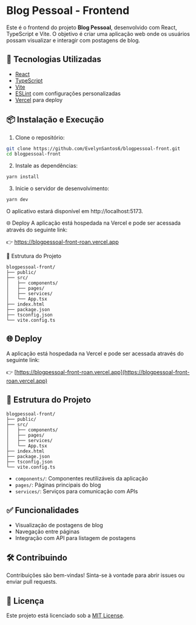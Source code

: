 # Blog Pessoal - Frontend

Este é o frontend do projeto **Blog Pessoal**, desenvolvido com React, TypeScript e Vite. O objetivo é criar uma aplicação web onde os usuários possam visualizar e interagir com postagens de blog.

## 🚀 Tecnologias Utilizadas

- [React](https://reactjs.org/)
- [TypeScript](https://www.typescriptlang.org/)
- [Vite](https://vitejs.dev/)
- [ESLint](https://eslint.org/) com configurações personalizadas
- [Vercel](https://vercel.com/) para deploy

## 📦 Instalação e Execução

1. Clone o repositório:

  ```bash
  git clone https://github.com/EvelynSantos6/blogpessoal-front.git
  cd blogpessoal-front
  ```

 2. Instale as dependências:

  ```bash
  yarn install
  ````

 3. Inicie o servidor de desenvolvimento:

  ```bash
  yarn dev 
  ```

O aplicativo estará disponível em http://localhost:5173.

🌐 Deploy
A aplicação está hospedada na Vercel e pode ser acessada através do seguinte link:

👉 https://blogpessoal-front-roan.vercel.app

📁 Estrutura do Projeto

````pgql
blogpessoal-front/
├── public/
├── src/
│   ├── components/
│   ├── pages/
│   ├── services/
│   └── App.tsx
├── index.html
├── package.json
├── tsconfig.json
└── vite.config.ts
````

## 🌐 Deploy

A aplicação está hospedada na Vercel e pode ser acessada através do seguinte link:

👉 [https://blogpessoal-front-roan.vercel.app](https://blogpessoal-front-roan.vercel.app)

## 📁 Estrutura do Projeto

```
blogpessoal-front/
├── public/
├── src/
│   ├── components/
│   ├── pages/
│   ├── services/
│   └── App.tsx
├── index.html
├── package.json
├── tsconfig.json
└── vite.config.ts
```

- `components/`: Componentes reutilizáveis da aplicação  
- `pages/`: Páginas principais do blog  
- `services/`: Serviços para comunicação com APIs

## ✅ Funcionalidades

- Visualização de postagens de blog
- Navegação entre páginas
- Integração com API para listagem de postagens

## 🛠️ Contribuindo

Contribuições são bem-vindas! Sinta-se à vontade para abrir issues ou enviar pull requests.

## 📄 Licença

Este projeto está licenciado sob a [MIT License](LICENSE).


